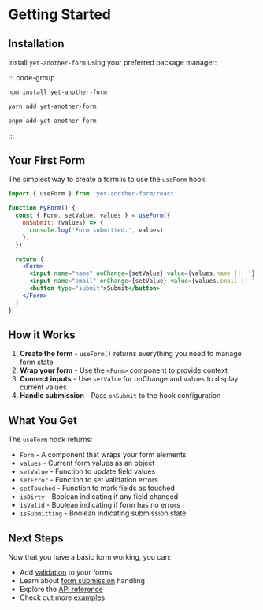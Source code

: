 # Getting Started

## Installation

Install `yet-another-form` using your preferred package manager:

::: code-group

```bash [npm]
npm install yet-another-form
```

```bash [yarn]
yarn add yet-another-form
```

```bash [pnpm]
pnpm add yet-another-form
```

:::

## Your First Form

The simplest way to create a form is to use the `useForm` hook:

```jsx
import { useForm } from 'yet-another-form/react'

function MyForm() {
  const { Form, setValue, values } = useForm({
    onSubmit: (values) => {
      console.log('Form submitted:', values)
    },
  })

  return (
    <Form>
      <input name="name" onChange={setValue} value={values.name || ''} />
      <input name="email" onChange={setValue} value={values.email || ''} />
      <button type="submit">Submit</button>
    </Form>
  )
}
```

## How it Works

1. **Create the form** - `useForm()` returns everything you need to manage form state
2. **Wrap your form** - Use the `<Form>` component to provide context
3. **Connect inputs** - Use `setValue` for onChange and `values` to display current values
4. **Handle submission** - Pass `onSubmit` to the hook configuration

## What You Get

The `useForm` hook returns:

- `Form` - A component that wraps your form elements
- `values` - Current form values as an object
- `setValue` - Function to update field values
- `setError` - Function to set validation errors
- `setTouched` - Function to mark fields as touched
- `isDirty` - Boolean indicating if any field changed
- `isValid` - Boolean indicating if form has no errors
- `isSubmitting` - Boolean indicating submission state

## Next Steps

Now that you have a basic form working, you can:

- Add [validation](/guide/validation) to your forms
- Learn about [form submission](/guide/submission) handling
- Explore the [API reference](/api/use-form)
- Check out more [examples](/examples/basic)

